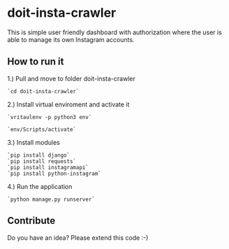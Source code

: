 # doit-insta-crawler

This is simple user friendly dashboard with authorization where the user is able to manage its own Instagram accounts.

## How to run it

1.) Pull and move to folder doit-insta-crawler

    `cd doit-insta-crawler`
    
2.) Install virtual enviroment and activate it

    `vritaulenv -p python3 env`
    
    `env/Scripts/activate`
    
3.) Install modules

    `pip install django`
    `pip install requests`
    `pip install instagramapi`
    `pip install python-instagram`

4.) Run the application
    
    `python manage.py runserver`
    
## Contribute

Do you have an idea? Please extend this code :-)
